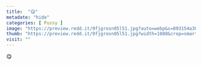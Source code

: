 ```yaml
---
title:  "😋"
metadate: "hide"
categories: [ Pussy ]
image: "https://preview.redd.it/9fjgrosn05l51.jpg?auto=webp&s=893154a38494afb43d2c59e5f9e79a9b50330c64"
thumb: "https://preview.redd.it/9fjgrosn05l51.jpg?width=1080&crop=smart&auto=webp&s=ccd9010dd7b6b6a7ef8325126d7a7030b0654165"
visit: ""
---
```

😋
